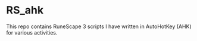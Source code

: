 # RS_ahk
This repo contains RuneScape 3 scripts I have written in AutoHotKey (AHK) for various activities.
